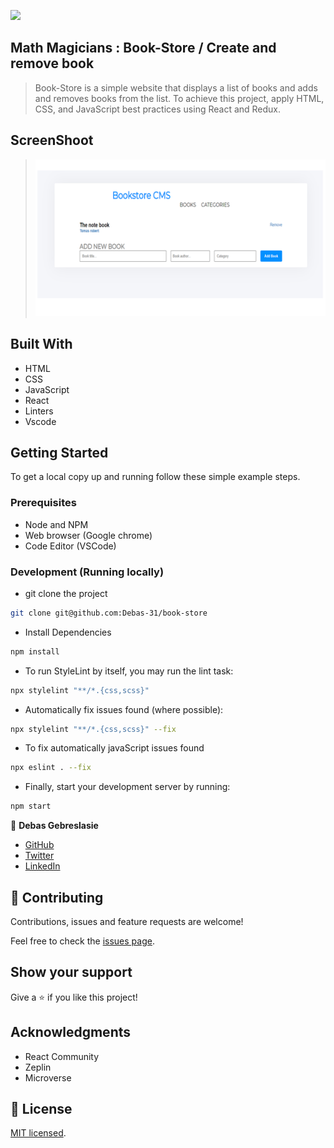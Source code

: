 ![](https://img.shields.io/badge/Microverse-blueviolet)

## Math Magicians : Book-Store / Create and remove book

> Book-Store is a simple website that displays a list of books and adds and removes books from the list. To achieve this project, apply HTML, CSS, and JavaScript best practices using React and Redux.

## ScreenShoot
 > ![screenshot](./public/screenShot-bookStore.png)
## Built With

- HTML
- CSS 
- JavaScript 
- React
- Linters
- Vscode


## Getting Started

To get a local copy up and running follow these simple example steps.

### Prerequisites

- Node and NPM
- Web browser (Google chrome)
- Code Editor (VSCode)

### Development (Running locally)

- git clone the project

```bash 
git clone git@github.com:Debas-31/book-store
```

- Install Dependencies

```bash
npm install
```

- To run StyleLint by itself, you may run the lint task:

```bash
npx stylelint "**/*.{css,scss}"
```

- Automatically fix issues found (where possible):

```bash
npx stylelint "**/*.{css,scss}" --fix
```
- To fix automatically javaScript issues found
```bash
npx eslint . --fix
```

- Finally, start your development server by running:

```bash
npm start
```

👤 **Debas Gebreslasie**

- [GitHub](https://github.com/Debas-31)
- [Twitter](https://twitter.com/DEBSH76956492)
- [LinkedIn](https://www.linkedin.com/in/debas-gebrengus)

## 🤝 Contributing

Contributions, issues and feature requests are welcome!

Feel free to check the [issues page](https://github.com/Debas-31/book-store/issues).

## Show your support

Give a ⭐️ if you like this project!

## Acknowledgments

- React Community 
- Zeplin
- Microverse

## 📝 License

[MIT licensed](https://github.com/Debas-31/book-store/blob/milestone-1-initialize-project-with-components/MIT.md).